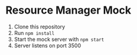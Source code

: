 # Resource Manager Mock

1. Clone this repository
1. Run `npm install`
1. Start the mock server with `npm start`
1. Server listens on port 3500